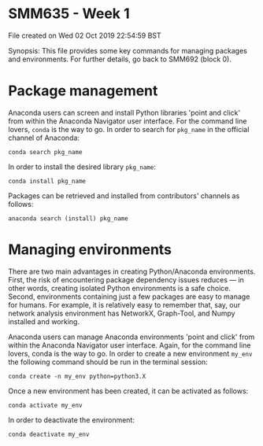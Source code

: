 # SMM635 - Week 1

File created on Wed 02 Oct 2019 22:54:59 BST

Synopsis: This file provides some key commands for managing packages and
environments. For further details, go back to SMM692 (block 0).

# Package management

Anaconda users can screen and install Python libraries 'point and click' from
within the Anaconda Navigator user interface. For the command line lovers,
`conda` is the way to go. In order to search for `pkg_name` in the official
channel of Anaconda:

`conda search pkg_name`

In order to install the desired library `pkg_name`:

`conda install pkg_name`


Packages can be retrieved and installed from contributors' channels as follows:

`anaconda search (install) pkg_name`


# Managing environments

There are two main advantages in creating Python/Anaconda environments. First,
the risk of encountering package dependency issues reduces ― in other words,
creating isolated Python environments is a safe choice. Second, environments
containing just a few packages are easy to manage for humans. For example, it is
relatively easy to remember that, say, our network analysis environment has
NetworkX, Graph-Tool, and Numpy installed and working.

Anaconda users can manage Anaconda environments 'point and click' from
within the Anaconda Navigator user interface. Again, for the command line
lovers, conda is the way to go. In order to create a new environment `my_env`
the following command should be run in the terminal session:

`conda create -n my_env python=python3.X`

Once a new environment has been created, it can be activated as follows:

`conda activate my_env`

In order to deactivate the environment:

`conda deactivate my_env`
